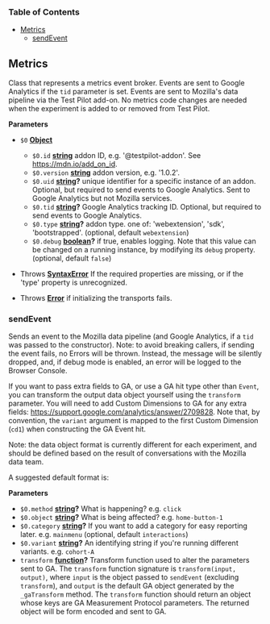 <!-- Generated by documentation.js. Update this documentation by updating the source code. -->

### Table of Contents

-   [Metrics](#metrics)
    -   [sendEvent](#sendevent)

## Metrics

Class that represents a metrics event broker. Events are sent to Google
Analytics if the `tid` parameter is set. Events are sent to Mozilla's
data pipeline via the Test Pilot add-on. No metrics code changes are
needed when the experiment is added to or removed from Test Pilot.

**Parameters**

-   `$0` **[Object](https://developer.mozilla.org/en-US/docs/Web/JavaScript/Reference/Global_Objects/Object)** 
    -   `$0.id` **[string](https://developer.mozilla.org/en-US/docs/Web/JavaScript/Reference/Global_Objects/String)** addon ID, e.g. '@testpilot-addon'. See <https://mdn.io/add_on_id>.
    -   `$0.version` **[string](https://developer.mozilla.org/en-US/docs/Web/JavaScript/Reference/Global_Objects/String)** addon version, e.g. '1.0.2'.
    -   `$0.uid` **[string](https://developer.mozilla.org/en-US/docs/Web/JavaScript/Reference/Global_Objects/String)?** unique identifier for a specific instance of an addon.
        Optional, but required to send events to Google Analytics. Sent to Google Analytics
        but not Mozilla services.
    -   `$0.tid` **[string](https://developer.mozilla.org/en-US/docs/Web/JavaScript/Reference/Global_Objects/String)?** Google Analytics tracking ID. Optional, but required
        to send events to Google Analytics.
    -   `$0.type` **[string](https://developer.mozilla.org/en-US/docs/Web/JavaScript/Reference/Global_Objects/String)?** addon type. one of: 'webextension',
        'sdk', 'bootstrapped'. (optional, default `webextension`)
    -   `$0.debug` **[boolean](https://developer.mozilla.org/en-US/docs/Web/JavaScript/Reference/Global_Objects/Boolean)?** if true, enables logging. Note that this
        value can be changed on a running instance, by modifying its `debug` property. (optional, default `false`)


-   Throws **[SyntaxError](https://developer.mozilla.org/en-US/docs/Web/JavaScript/Reference/Global_Objects/SyntaxError)** If the required properties are missing, or if the
    'type' property is unrecognized.
-   Throws **[Error](https://developer.mozilla.org/en-US/docs/Web/JavaScript/Reference/Global_Objects/Error)** if initializing the transports fails.

### sendEvent

Sends an event to the Mozilla data pipeline (and Google Analytics, if
a `tid` was passed to the constructor). Note: to avoid breaking callers,
if sending the event fails, no Errors will be thrown. Instead, the message
will be silently dropped, and, if debug mode is enabled, an error will be
logged to the Browser Console.

If you want to pass extra fields to GA, or use a GA hit type other than
`Event`, you can transform the output data object yourself using the
`transform` parameter. You will need to add Custom Dimensions to GA for any
extra fields: <https://support.google.com/analytics/answer/2709828>. Note
that, by convention, the `variant` argument is mapped to the first Custom
Dimension (`cd1`) when constructing the GA Event hit.

Note: the data object format is currently different for each experiment,
and should be defined based on the result of conversations with the Mozilla
data team.

A suggested default format is:

**Parameters**

-   `$0.method` **[string](https://developer.mozilla.org/en-US/docs/Web/JavaScript/Reference/Global_Objects/String)?** What is happening? e.g. `click`
-   `$0.object` **[string](https://developer.mozilla.org/en-US/docs/Web/JavaScript/Reference/Global_Objects/String)?** What is being affected? e.g. `home-button-1`
-   `$0.category` **[string](https://developer.mozilla.org/en-US/docs/Web/JavaScript/Reference/Global_Objects/String)?** If you want to add a category
    for easy reporting later. e.g. `mainmenu` (optional, default `interactions`)
-   `$0.variant` **[string](https://developer.mozilla.org/en-US/docs/Web/JavaScript/Reference/Global_Objects/String)?** An identifying string if you're running
    different variants. e.g. `cohort-A`
-   `transform` **[function](https://developer.mozilla.org/en-US/docs/Web/JavaScript/Reference/Statements/function)?** Transform function used to alter the
    parameters sent to GA. The `transform` function signature is
    `transform(input, output)`, where `input` is the object passed to
    `sendEvent` (excluding `transform`), and `output` is the default GA
    object generated by the `_gaTransform` method. The `transform` function
    should return an object whose keys are GA Measurement Protocol parameters.
    The returned object will be form encoded and sent to GA.
